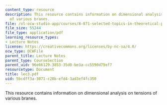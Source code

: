 ```yaml
---
content_type: resource
description: This resource contains information on dimensional analysis on tensions
  of various branes.
file: /ol-ocw-studio-app/courses/8-871-selected-topics-in-theoretical-particle-physics-branes-and-gauge-theory-dynamics-fall-2004/5bcdff3a3071c28befd43ad3ef4fc350_lec3.pdf
file_size: 55244
file_type: application/pdf
learning_resource_types:
- Lecture Notes
license: https://creativecommons.org/licenses/by-nc-sa/4.0/
ocw_type: OCWFile
parent_title: Lecture Notes
parent_type: CourseSection
parent_uid: 96e66129-3853-35d0-be3a-cc5590d75ef7
resourcetype: Document
title: lec3.pdf
uid: 5bcdff3a-3071-c28b-efd4-3ad3ef4fc350
---
```

This resource contains information on dimensional analysis on tensions of various branes.